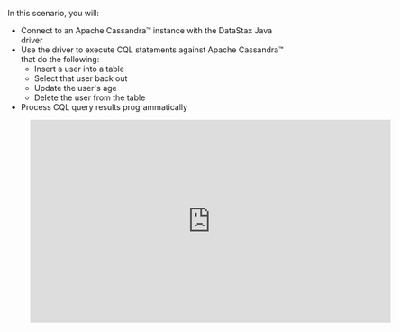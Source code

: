In this scenario, you will:

* Connect to an Apache Cassandra™ instance with the DataStax Java driver
* Use the driver to execute CQL statements against Apache Cassandra™ that do the following:
  * Insert a user into a table
  * Select that user back out
  * Update the user's age
  * Delete the user from the table
* Process CQL query results programmatically


<figure class="video_container">
  <iframe src="https://player.vimeo.com/video/369471675" width="640" height="360" frameborder="0"></iframe>
</figure>
